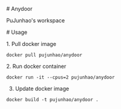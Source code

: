 # Anydoor

PuJunhao's workspace

# Usage

1. Pull docker image

```
docker pull pujunhao/anydoor
```

2. Run docker container

```
docker run -it --cpus=2 pujunhao/anydoor
```

3. Update docker image

```
docker build -t pujunhao/anydoor .